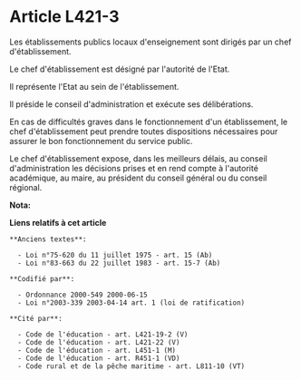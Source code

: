 # Article L421-3

Les établissements publics locaux d'enseignement sont dirigés par un chef d'établissement.

Le chef d'établissement est désigné par l'autorité de l'Etat.

Il représente l'Etat au sein de l'établissement.

Il préside le conseil d'administration et exécute ses délibérations.

En cas de difficultés graves dans le fonctionnement d'un établissement, le chef d'établissement peut prendre toutes
dispositions nécessaires pour assurer le bon fonctionnement du service public.

Le chef d'établissement expose, dans les meilleurs délais, au conseil d'administration les décisions prises et en rend compte
à l'autorité académique, au maire, au président du conseil général ou du conseil régional.

**Nota:**



**Liens relatifs à cet article**

	**Anciens textes**:

	  - Loi n°75-620 du 11 juillet 1975 - art. 15 (Ab)
	  - Loi n°83-663 du 22 juillet 1983 - art. 15-7 (Ab)

	**Codifié par**:

	  - Ordonnance 2000-549 2000-06-15
	  - Loi n°2003-339 2003-04-14 art. 1 (loi de ratification)

	**Cité par**:

	  - Code de l'éducation - art. L421-19-2 (V)
	  - Code de l'éducation - art. L421-22 (V)
	  - Code de l'éducation - art. L451-1 (M)
	  - Code de l'éducation - art. R451-1 (VD)
	  - Code rural et de la pêche maritime - art. L811-10 (VT)
